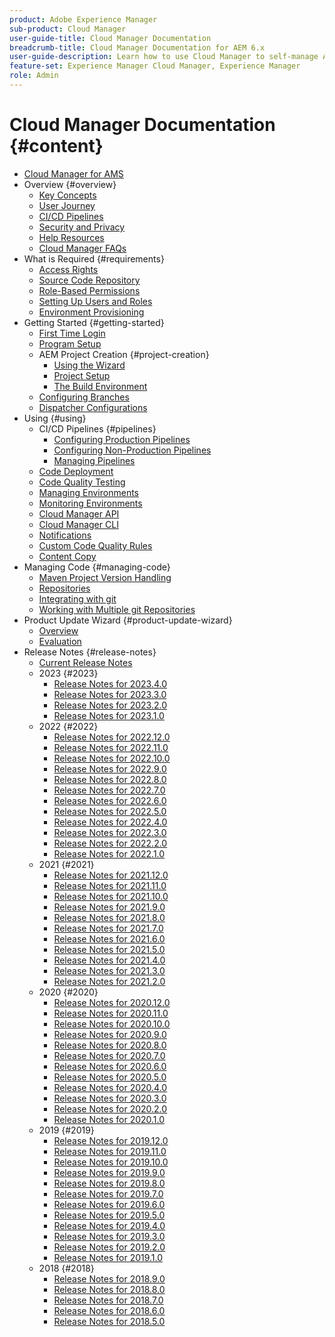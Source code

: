 ```yaml
---
product: Adobe Experience Manager
sub-product: Cloud Manager
user-guide-title: Cloud Manager Documentation
breadcrumb-title: Cloud Manager Documentation for AEM 6.x
user-guide-description: Learn how to use Cloud Manager to self-manage Adobe Experience Manager for AMS in the cloud.
feature-set: Experience Manager Cloud Manager, Experience Manager
role: Admin
---
```


# Cloud Manager Documentation {#content}

+ [Cloud Manager for AMS](/help/introduction.md)
+ Overview {#overview}
  + [Key Concepts](/help/overview/key-concepts.md)
  + [User Journey](/help/overview/user-journey.md)
  + [CI/CD Pipelines](/help/overview/ci-cd-pipelines.md)
  + [Security and Privacy](/help/overview/security-and-privacy.md)
  + [Help Resources](/help/overview/help-resources.md)
  + [Cloud Manager FAQs](/help/overview/faqs.md)
+ What is Required {#requirements}
  + [Access Rights](/help/requirements/access-rights.md)
  + [Source Code Repository](/help/requirements/source-code-repository.md)
  + [Role-Based Permissions](/help/requirements/role-based-permissions.md)
  + [Setting Up Users and Roles](/help/requirements/users-and-roles.md)
  + [Environment Provisioning](/help/requirements/environment-provisioning.md)
+ Getting Started {#getting-started}
  + [First Time Login](/help/getting-started/first-time-login.md)
  + [Program Setup](/help/getting-started/program-setup.md)
  + AEM Project Creation {#project-creation}
    + [Using the Wizard](/help/getting-started/using-the-wizard.md)
    + [Project Setup](/help/getting-started/project-setup.md)
    + [The Build Environment](/help/getting-started/build-environment.md)
  + [Configuring Branches](/help/getting-started/configuring-branches.md)
  + [Dispatcher Configurations](/help/getting-started/dispatcher-configurations.md)
+ Using {#using}
  + CI/CD Pipelines {#pipelines}
    + [Configuring Production Pipelines](/help/using/production-pipelines.md)
    + [Configuring Non-Production Pipelines](/help/using/non-production-pipelines.md)
    + [Managing Pipelines](/help/using/managing-pipelines.md)
  + [Code Deployment](/help/using/code-deployment.md)
  + [Code Quality Testing](/help/using/code-quality-testing.md)
  + [Managing Environments](/help/using/managing-environments.md)
  + [Monitoring Environments](/help/using/monitoring-environments.md)
  + [Cloud Manager API](/help/https://developer.adobe.com/experience-cloud/cloud-manager/reference/api/)
  + [Cloud Manager CLI](/help/https://github.com/adobe/aio-cli-plugin-cloudmanager/blob/main/README.md)
  + [Notifications](/help/using/notifications.md)
  + [Custom Code Quality Rules](/help/using/custom-code-quality-rules.md)
  + [Content Copy](/help/using/content-copy.md)
+ Managing Code {#managing-code}
  + [Maven Project Version Handling](/help/managing-code/maven-project-version.md)
  + [Repositories](/help/managing-code/repositories.md)
  + [Integrating with git](/help/managing-code/git-integration.md)
  + [Working with Multiple git Repositories](/help/managing-code/multiple-git-repos.md)
+ Product Update Wizard {#product-update-wizard}
  + [Overview](/help/product-update-wizard/overview.md)
  + [Evaluation](/help/product-update-wizard/evaluation.md)
+ Release Notes {#release-notes}
  + [Current Release Notes](/help/release-notes/current.md)
  + 2023 {#2023}
    + [Release Notes for 2023.4.0](/help/release-notes/2023/2023-4-0.md)
    + [Release Notes for 2023.3.0](/help/release-notes/2023/2023-3-0.md)
    + [Release Notes for 2023.2.0](/help/release-notes/2023/2023-2-0.md)
    + [Release Notes for 2023.1.0](/help/release-notes/2023/2023-1-0.md)
  + 2022 {#2022}
    + [Release Notes for 2022.12.0](/help/release-notes/2022/2022-12-0.md)
    + [Release Notes for 2022.11.0](/help/release-notes/2022/2022-11-0.md)
    + [Release Notes for 2022.10.0](/help/release-notes/2022/2022-10-0.md)
    + [Release Notes for 2022.9.0](/help/release-notes/2022/2022-9-0.md)
    + [Release Notes for 2022.8.0](/help/release-notes/2022/2022-8-0.md)
    + [Release Notes for 2022.7.0](/help/release-notes/2022/2022-7-0.md)
    + [Release Notes for 2022.6.0](/help/release-notes/2022/2022-6-0.md)
    + [Release Notes for 2022.5.0](/help/release-notes/2022/2022-5-0.md)
    + [Release Notes for 2022.4.0](/help/release-notes/2022/2022-4-0.md)
    + [Release Notes for 2022.3.0](/help/release-notes/2022/2022-3-0.md)
    + [Release Notes for 2022.2.0](/help/release-notes/2022/2022-2-0.md)
    + [Release Notes for 2022.1.0](/help/release-notes/2022/2022-1-0.md)
  + 2021 {#2021}
    + [Release Notes for 2021.12.0](/help/release-notes/2021/2021-12-0.md)
    + [Release Notes for 2021.11.0](/help/release-notes/2021/2021-11-0.md)
    + [Release Notes for 2021.10.0](/help/release-notes/2021/2021-10-0.md)
    + [Release Notes for 2021.9.0](/help/release-notes/2021/2021-9-0.md)
    + [Release Notes for 2021.8.0](/help/release-notes/2021/2021-8-0.md)
    + [Release Notes for 2021.7.0](/help/release-notes/2021/2021-7-0.md)
    + [Release Notes for 2021.6.0](/help/release-notes/2021/2021-6-0.md)
    + [Release Notes for 2021.5.0](/help/release-notes/2021/2021-5-0.md)
    + [Release Notes for 2021.4.0](/help/release-notes/2021/2021-4-0.md)
    + [Release Notes for 2021.3.0](/help/release-notes/2021/2021-3-0.md)
    + [Release Notes for 2021.2.0](/help/release-notes/2021/2021-2-0.md)
  + 2020 {#2020}
    + [Release Notes for 2020.12.0](/help/release-notes/2020/2020-12-0.md)
    + [Release Notes for 2020.11.0](/help/release-notes/2020/2020-11-0.md)
    + [Release Notes for 2020.10.0](/help/release-notes/2020/2020-10-0.md)
    + [Release Notes for 2020.9.0](/help/release-notes/2020/2020-9-0.md)
    + [Release Notes for 2020.8.0](/help/release-notes/2020/2020-8-0.md)
    + [Release Notes for 2020.7.0](/help/release-notes/2020/2020-7-0.md)
    + [Release Notes for 2020.6.0](/help/release-notes/2020/2020-6-0.md)
    + [Release Notes for 2020.5.0](/help/release-notes/2020/2020-5-0.md)
    + [Release Notes for 2020.4.0](/help/release-notes/2020/2020-4-0.md)
    + [Release Notes for 2020.3.0](/help/release-notes/2020/2020-3-0.md)
    + [Release Notes for 2020.2.0](/help/release-notes/2020/2020-2-0.md)
    + [Release Notes for 2020.1.0](/help/release-notes/2020/2020-1-0.md)
  + 2019 {#2019}
    + [Release Notes for 2019.12.0](/help/release-notes/2019/2019-12-0.md)
    + [Release Notes for 2019.11.0](/help/release-notes/2019/2019-11-0.md)
    + [Release Notes for 2019.10.0](/help/release-notes/2019/2019-10-0.md)
    + [Release Notes for 2019.9.0](/help/release-notes/2019/2019-9-0.md)
    + [Release Notes for 2019.8.0](/help/release-notes/2019/2019-8-0.md)
    + [Release Notes for 2019.7.0](/help/release-notes/2019/2019-7-0.md)
    + [Release Notes for 2019.6.0](/help/release-notes/2019/2019-6-0.md)
    + [Release Notes for 2019.5.0](/help/release-notes/2019/2019-5-0.md)
    + [Release Notes for 2019.4.0](/help/release-notes/2019/2019-4-0.md)
    + [Release Notes for 2019.3.0](/help/release-notes/2019/2019-3-0.md)
    + [Release Notes for 2019.2.0](/help/release-notes/2019/2019-2-0.md)
    + [Release Notes for 2019.1.0](/help/release-notes/2019/2019-1-0.md)
  + 2018 {#2018}
    + [Release Notes for 2018.9.0](/help/release-notes/2018/2018-9-0.md)
    + [Release Notes for 2018.8.0](/help/release-notes/2018/2018-8-0.md)
    + [Release Notes for 2018.7.0](/help/release-notes/2018/2018-7-0.md)
    + [Release Notes for 2018.6.0](/help/release-notes/2018/2018-6-0.md)
    + [Release Notes for 2018.5.0](/help/release-notes/2018/2018-5-0.md)
